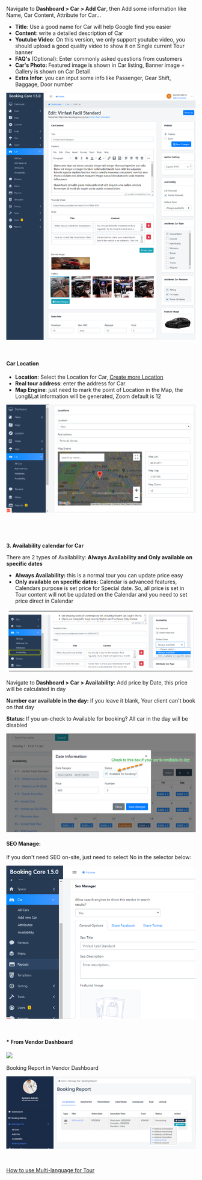 <p>Navigate to <strong>Dashboard &gt; Car &gt; Add Car</strong>, then Add some information like Name, Car Content, Attribute for Car...</p>
<ul>
<li><strong>Title</strong>: Use a good name for Car will help Google find you easier</li>
<li><strong>Content</strong>: write a detailed description of Car</li>
<li><strong>Youtube Video</strong>: On this version, we only support youtube video, you should upload a good quality video to show it on Single current Tour banner</li>
<li><strong>FAQ's </strong>(Optional): Enter commonly asked questions from customers</li>
<li><strong>Car's Photo: </strong> Featured image is shown in Car listing, Banner image + Gallery is shown on Car Detail</li>
<li><strong>Extra Infor</strong>: you can input some info like Passenger, Gear Shift, Baggage, Door number</li>
</ul>
<p><img src="/assets/images/8fb5be5e85cfca34e14e38c11725415e.png" /></p>
<p>&nbsp;</p>
<h4>Car Location</h4>
<ul>
<li><strong>Location</strong>: Select the Location for Car, <a href="http://docs.bookingcore.org/#location_manage">Create more Location</a></li>
<li><strong>Real tour address</strong>: enter the address for Car</li>
<li><strong>Map Engine</strong>: just need to mark the point of Location in the Map, the Long&amp;Lat information will be generated, Zoom default is 12</li>
</ul>
<p><img src="/assets/images/1dd4dc99edd5cf365980f1b1821fe160.png" /></p>
<p>&nbsp;</p>
<p>&nbsp;</p>
<p><strong>3. Availability calendar for Car </strong></p>
<p>There are 2 types of Availability: <strong>Always Availability and Only available on specific dates</strong></p>
<ul>
<li><strong>Always Availability: </strong>this is a normal tour you can update price easy</li>
<li><strong>Only available on specific dates: </strong>Calendar is advanced features, Calendars purpose is set price for Special date. So, all price is set in Tour content will not be updated on the Calendar and you need to set price direct in Calendar</li>
</ul>
<p><img src="/assets/images/d54577f4a688d26f0f92a7a12d3ca63a.png" /></p>
<p>Navigate to <strong>Dashboard &gt; Car &gt; Availability</strong>: Add price by Date, this price will be calculated in day</p>
<p><strong>Number car available in the day:</strong> if you leave it blank, Your client can't book on that day</p>
<p><strong>Status: </strong> If you un-check to Available for booking? All car in the day will be disabled</p>
<p><img class="padding" src="/assets/images/a6fde49ad5cb289fb5976947ef96a093.png" /></p>
<h4>SEO Manage:</h4>
<p>If you don't need SEO on-site, just need to select No in the selector below:</p>
<p><img src="/assets/images/a592005711e3618657532c84613e47c3.png" /></p>
<p>&nbsp;</p>
<h4>* From Vendor Dashboard</h4>
<p><img class="size-full" src="/assets/images/6c19ee01c22924b5d705dbba15e21c10.png" /></p>
<p>Booking Report in Vendor Dashboard</p>
<p><img class="size-full" src="/assets/images/0bc2d94b81c9a809f0c8035a85f71e0e.png" /></p>
<p>&nbsp;</p>
<p><a href="http://docs.bookingcore.org/#start-multi">How to use Multi-language for Tour</a></p>